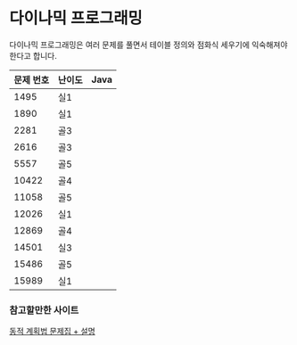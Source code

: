 # 다이나믹 프로그래밍
다이나믹 프로그래밍은 여러 문제를 풀면서 테이블 정의와 점화식 세우기에 익숙해져야한다고 합니다. 

|문제 번호|난이도|Java|
|---|---|---|
|1495|실1||
|1890|실1||
|2281|골3||
|2616|골3||
|5557|골5|||
|10422|골4||
|11058|골5||
|12026|실1||
|12869|골4||
|14501|실3||
|15486|골5||
|15989|실1||

### 참고할만한 사이트
[동적 계획법 문제집 + 설명](https://www.acmicpc.net/workbook/view/4301)
